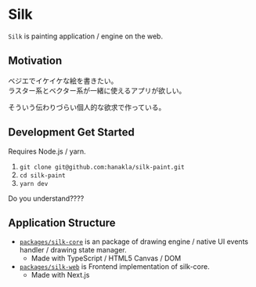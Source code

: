 # Silk

`Silk` is painting application / engine on the web.

## Motivation

ベジエでイケイケな絵を書きたい。  
ラスター系とベクター系が一緒に使えるアプリが欲しい。  

そういう伝わりづらい個人的な欲求で作っている。

## Development Get Started

Requires Node.js / yarn.

1. `git clone git@github.com:hanakla/silk-paint.git`
2. `cd silk-paint`
3. `yarn dev`

Do you understand????

## Application Structure

- [`packages/silk-core`](packages/silk-core) is an package of drawing engine / native UI events handler / drawing state manager.
  - Made with TypeScript / HTML5 Canvas / DOM
- [`packages/silk-web`](packages/silk-web) is Frontend implementation of silk-core.
  - Made with Next.js
